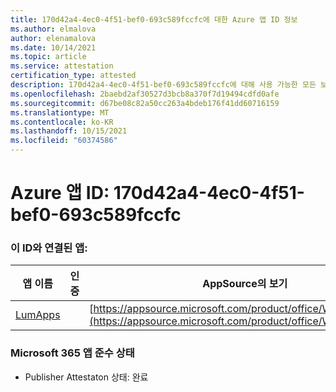 ```yaml
---
title: 170d42a4-4ec0-4f51-bef0-693c589fccfc에 대한 Azure 앱 ID 정보
ms.author: elmalova
author: elenamalova
ms.date: 10/14/2021
ms.topic: article
ms.service: attestation
certification_type: attested
description: 170d42a4-4ec0-4f51-bef0-693c589fccfc에 대해 사용 가능한 모든 보안 및 규정 준수 정보
ms.openlocfilehash: 2baebd2af30527d3bcb8a370f7d19494cdfd0afe
ms.sourcegitcommit: d67be08c82a50cc263a4bdeb176f41dd60716159
ms.translationtype: MT
ms.contentlocale: ko-KR
ms.lasthandoff: 10/15/2021
ms.locfileid: "60374586"
---
```

# <a name="azure-app-id-170d42a4-4ec0-4f51-bef0-693c589fccfc"></a>Azure 앱 ID: 170d42a4-4ec0-4f51-bef0-693c589fccfc


### <a name="apps-associated-with-this-id"></a>이 ID와 연결된 앱:
| **앱 이름** | **인증** | **AppSource의 보기** |
|--------------|---------------|-----------------------|
| [LumApps](https://docs.microsoft.com/microsoft-365-app-certification/forward/WA200001015) |  | [https://appsource.microsoft.com/product/office/WA200001015](https://appsource.microsoft.com/product/office/WA200001015) |

### <a name="microsoft-365-app-compliance-status"></a>Microsoft 365 앱 준수 상태
- Publisher Attestaton 상태: 완료
